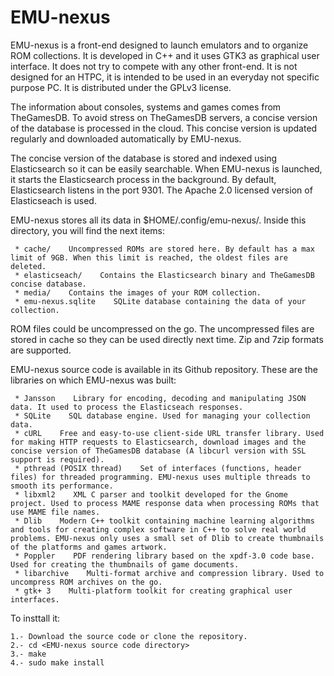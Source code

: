 # EMU-nexus

EMU-nexus is a front-end designed to launch emulators and to organize ROM collections. It is developed in C++ and it uses GTK3 as graphical user interface. It does not try to compete with any other front-end. It is not designed for an HTPC, it is intended to be used in an everyday not specific purpose PC. It is distributed under the GPLv3 license.


The information about consoles, systems and games comes from TheGamesDB. To avoid stress on TheGamesDB servers, a concise version of the database is processed in the cloud. This concise version is updated regularly and downloaded automatically by EMU-nexus.


The concise version of the database is stored and indexed using Elasticsearch so it can be easily searchable. When EMU-nexus is launched, it starts the Elasticsearch process in the background. By default, Elasticsearch listens in the port 9301. The Apache 2.0 licensed version of Elasticseach is used.


EMU-nexus stores all its data in $HOME/.config/emu-nexus/. Inside this directory, you will find the next items:

     * cache/    Uncompressed ROMs are stored here. By default has a max limit of 9GB. When this limit is reached, the oldest files are deleted.
     * elasticseach/    Contains the Elasticsearch binary and TheGamesDB concise database.
     * media/    Contains the images of your ROM collection.
     * emu-nexus.sqlite    SQLite database containing the data of your collection.


ROM files could be uncompressed on the go. The uncompressed files are stored in cache so they can be used directly next time. Zip and 7zip formats are supported.


EMU-nexus source code is available in its Github repository. These are the libraries on which EMU-nexus was built:

     * Jansson    Library for encoding, decoding and manipulating JSON data. It used to process the Elasticseach responses.
     * SQLite    SQL database engine. Used for managing your collection data.
     * cURL    Free and easy-to-use client-side URL transfer library. Used for making HTTP requests to Elasticsearch, download images and the concise version of TheGamesDB database (A libcurl version with SSL support is required).
     * pthread (POSIX thread)    Set of interfaces (functions, header files) for threaded programming. EMU-nexus uses multiple threads to smooth its performance.
     * libxml2    XML C parser and toolkit developed for the Gnome project. Used to process MAME response data when processing ROMs that use MAME file names.
     * Dlib    Modern C++ toolkit containing machine learning algorithms and tools for creating complex software in C++ to solve real world problems. EMU-nexus only uses a small set of Dlib to create thumbnails of the platforms and games artwork.
     * Poppler    PDF rendering library based on the xpdf-3.0 code base. Used for creating the thumbnails of game documents.
     * libarchive    Multi-format archive and compression library. Used to uncompress ROM archives on the go.
     * gtk+ 3    Multi-platform toolkit for creating graphical user interfaces.


To insttall it:

    1.- Download the source code or clone the repository.
    2.- cd <EMU-nexus source code directory>
    3.- make
    4.- sudo make install


